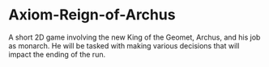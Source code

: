 # Axiom-Reign-of-Archus
A short 2D game involving the new King of the Geomet, Archus, and his job as monarch. He will be tasked with making various decisions that will impact the ending of the run.
